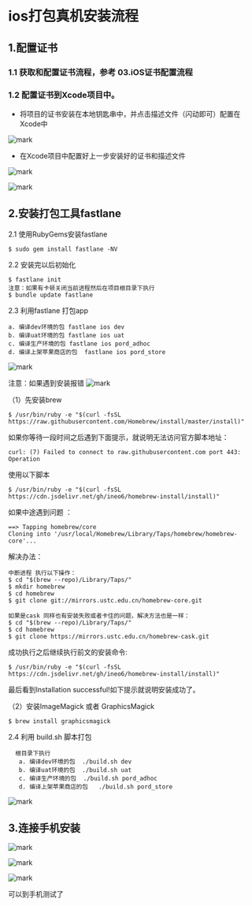 #                 ios打包真机安装流程
##   1.配置证书
###   1.1 获取和配置证书流程，参考    03.iOS证书配置流程

###   1.2 配置证书到Xcode项目中。
- 将项目的证书安装在本地钥匙串中，并点击描述文件（闪动即可）配置在Xcode中

![mark](http://cdn.jayh.club/blog/20200730/dNmfRLXz1UdM.png?imageslim)
- 在Xcode项目中配置好上一步安装好的证书和描述文件

![mark](http://cdn.jayh.club/blog/20200730/QPSsT3CjQ2rw.png?imageslim)

![mark](http://cdn.jayh.club/blog/20200730/lsOUvlYtQ6dy.png?imageslim)

## 2.安装打包工具fastlane
2.1  使用RubyGems安装fastlane
```
$ sudo gem install fastlane -NV 
```
2.2 安装完以后初始化
```
$ fastlane init
注意：如果有卡顿关闭当前进程然后在项目根目录下执行
$ bundle update fastlane
```
2.3 利用fastlane 打包app
```
a. 编译dev环境的包 fastlane ios dev
b. 编译uat环境的包 fastlane ios uat
c. 编译生产环境的包 fastlane ios pord_adhoc
d. 编译上架苹果商店的包  fastlane ios pord_store
```
![mark](http://cdn.jayh.club/blog/20200730/6RCc9wtEnzBl.png?imageslim)

注意：如果遇到安装报错
![mark](http://cdn.jayh.club/blog/20200730/nOb02OoH2eLn.png?imageslim)

（1）先安装brew
```
$ /usr/bin/ruby -e "$(curl -fsSL https://raw.githubusercontent.com/Homebrew/install/master/install)"
```
如果你等待一段时间之后遇到下面提示，就说明无法访问官方脚本地址：
```
curl: (7) Failed to connect to raw.githubusercontent.com port 443: Operation
```
使用以下脚本
```
$ /usr/bin/ruby -e "$(curl -fsSL https://cdn.jsdelivr.net/gh/ineo6/homebrew-install/install)"
```
如果中途遇到问题 ：
```
==> Tapping homebrew/core
Cloning into '/usr/local/Homebrew/Library/Taps/homebrew/homebrew-core'...
```
解决办法：
```
中断进程 执行以下操作：
$ cd "$(brew --repo)/Library/Taps/"
$ mkdir homebrew 
$ cd homebrew
$ git clone git://mirrors.ustc.edu.cn/homebrew-core.git

如果是cask 同样也有安装失败或者卡住的问题，解决方法也是一样：
$ cd "$(brew --repo)/Library/Taps/"
$ cd homebrew
$ git clone https://mirrors.ustc.edu.cn/homebrew-cask.git
```
成功执行之后继续执行前文的安装命令:
```
$ /usr/bin/ruby -e "$(curl -fsSL https://cdn.jsdelivr.net/gh/ineo6/homebrew-install/install)"
```
 最后看到Installation successful!如下提示就说明安装成功了。


（2）安装ImageMagick 或者 GraphicsMagick
```
$ brew install graphicsmagick
```

2.4  利用 build.sh 脚本打包
```
  根目录下执行
   a. 编译dev环境的包  ./build.sh dev
   b. 编译uat环境的包  ./build.sh uat
   c. 编译生产环境的包  ./build.sh pord_adhoc
   d. 编译上架苹果商店的包   ./build.sh pord_store
```
![mark](http://cdn.jayh.club/blog/20200730/W9DIaO9CbhMr.png?imageslim)
## 3.连接手机安装
![mark](http://cdn.jayh.club/blog/20200730/08F1GdSRl0He.png?imageslim)

![mark](http://cdn.jayh.club/blog/20200730/uTeCLbokHhXS.png?imageslim)

![mark](http://cdn.jayh.club/blog/20200730/4IliJemEbpP1.png?imageslim)

可以到手机测试了